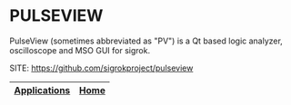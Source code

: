 # PULSEVIEW

 PulseView (sometimes abbreviated as "PV") is a Qt based logic analyzer, oscilloscope and MSO GUI for sigrok.

 SITE: https://github.com/sigrokproject/pulseview

 | [Applications](https://portable-linux-apps.github.io/apps.html) | [Home](https://portable-linux-apps.github.io)
 | --- | --- |
